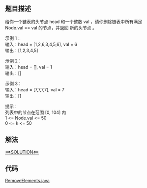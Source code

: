 ## 题目描述

给你一个链表的头节点 head 和一个整数 val ，请你删除链表中所有满足 Node.val == val 的节点，并返回 新的头节点 。

示例 1：
<br>输入：head = [1,2,6,3,4,5,6], val = 6
<br>输出：[1,2,3,4,5]

示例 2：
<br>输入：head = [], val = 1
<br>输出：[]

示例 3：
<br>输入：head = [7,7,7,7], val = 7
<br>输出：[]

提示：
<br>列表中的节点在范围 [0, 104] 内
<br>1 <= Node.val <= 50
<br>0 <= k <= 50

## 解法

[==>SOLUTION<==](https://leetcode-cn.com/problems/remove-linked-list-elements/solution/yi-chu-lian-biao-yuan-su-by-leetcode-sol-654m/)

## 代码

[RemoveElements.java](https://github.com/Marshal7cc/leetcode-java/blob/master/src/linkedlist/RemoveElements.java)


